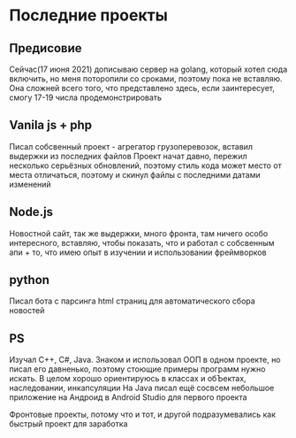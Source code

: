 # Последние проекты

## Предисовие
Cейчас(17 июня 2021) дописываю сервер на golang, который хотел сюда включить, но меня поторопили со сроками, поэтому пока не вставляю. Она сложней всего того, что представлено здесь, если заинтересует, смогу 17-19 числа продемонстрировать 

## Vanila js + php
Писал собсвенный проект - агрегатор грузоперевозок, вставил выдержки из последних файлов Проект начат давно, пережил несколько серьёзных обновлений, поэтому стиль кода может место от места отличаться, поэтому и скинул файлы с последними датами изменений

## Node.js
Новостной сайт, так же выдержки, много фронта, там ничего особо интересного, вставляю, чтобы показать, что и работал с собсвенным апи + то, что имею опыт в изучении и использовании фреймворков

## python
Писал бота с парсинга html страниц для автоматического сбора новостей

## PS
Изучал C++, С#, Java. Знаком и использовал ООП в одном проекте, но писал его давненько, поэтому стоющие примеры программ нужно искать. В целом хорошо ориентируюсь в классах и обЪектах, наследовании, инкапсуляции На Javа писал ещё сосвсем небольшое приложение на Андроид в Android Studio для первого проекта

Фронтовые проекты, потому что и тот, и другой подразумевались как быстрый проект для заработка 
